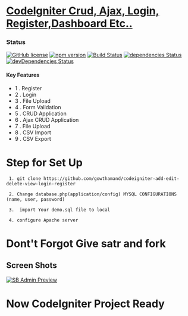 # <a href="https://github.com/gowthamand/codeIgniter-add-edit-delete-view-login-register">CodeIgniter Crud, Ajax, Login, Register,Dashboard Etc..</a>
### Status

[![GitHub license](https://img.shields.io/badge/license-MIT-blue.svg)](#)
[![npm version](https://img.shields.io/npm/v/startbootstrap-sb-admin.svg)](#)
[![Build Status](https://travis-ci.org/BlackrockDigital/startbootstrap-sb-admin.svg)](#)
[![dependencies Status](https://david-dm.org/BlackrockDigital/startbootstrap-sb-admin/status.svg)](#)
[![devDependencies Status](https://david-dm.org/BlackrockDigital/startbootstrap-sb-admin/dev-status.svg)](#)

#### Key Features
- 1 . Register
- 2 . Login
- 3 . File Upload
- 4 . Form Validation
- 5 . CRUD Application
- 6 . Ajax CRUD Application
- 7 . File Upload
- 8 . CSV Import
- 9 . CSV Export

# Step for Set Up
``` 
 1. git clone https://github.com/gowthamand/codeigniter-add-edit-delete-view-login-register

 2. Change database.php(application/config) MYSQL CONFIGURATIONS (name, user, password)

 3.  import Your demo.sql file to local

 4. configure Apache server

```
# Dont't Forgot Give satr and fork


## Screen Shots

[![SB Admin Preview](https://github.com/gowthamand/django-crud-ajax-login-register-fileupload/blob/master/screen_shots/1.png)](https://github.com/gowthamand/django-crud-ajax-login-register-fileupload/)

# Now CodeIgniter Project Ready
